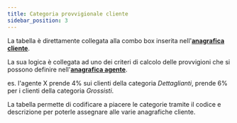 ```yaml
---
title: Categoria provvigionale cliente
sidebar_position: 3
---
```


La tabella è direttamente collegata alla combo box inserita nell'[**anagrafica cliente**](/docs/erp-home/registers/contacts/create-new-contact/accounting-data/customer-vendors-data/finance).

La sua logica è collegata ad uno dei criteri di calcolo delle provvigioni che si possono definire nell'[**anagrafica agente**](/docs/erp-home/registers/contacts/create-new-contact/accounting-data/agent-registry/direct-commissions).

es. l'agente X prende 4% sui clienti della categoria *Dettaglianti*, prende 6% per i clienti della categoria *Grossisti*.

La tabella permette di codificare a piacere le categorie tramite il codice e descrizione per poterle assegnare alle varie anagrafiche cliente.